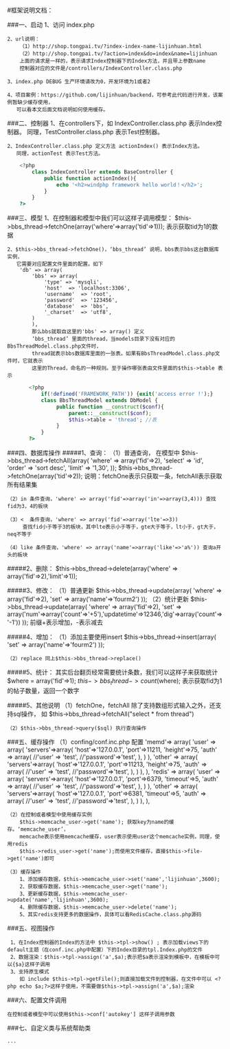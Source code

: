 #框架说明文档：


###一、启动
	1、访问 index.php
	
	2、url说明：
		（1）http://shop.tongpai.tv/?index-index-name-lijinhuan.html
		（2）http://shop.tongpai.tv/?action=index&do=index&name=lijinhuan
 		上面的请求是一样的，表示请求Index控制器下的Index方法，并且带上参数name
 		控制器对应的文件是/controllers/IndexController.class.php
 		
	3、index.php DEBUG 生产环境请改为0，开发环境为1或者2
	
	4、项目案例：https://github.com/lijinhuan/backend，可参考此代码进行开发，该案例暂缺少缓存使用，
	   可以看本文后面文档说明如何使用缓存。

	
###二、控制器
	1、在controllers下，如 IndexController.class.php 表示Index控制器。
	  同理，TestController.class.php 表示Test控制器。

	2、IndexController.class.php 定义方法 actionIndex() 表示Index方法。
	   同理，actionTest 表示Test方法。
```php
 	<?php
		class IndexController extends BaseController {
			public function actionIndex(){
				echo '<h2>windphp framework hello world！</h2>';
			}
		}
	?>
```
        
        
###三、模型
	1、在控制器和模型中我们可以这样子调用模型：
	   $this->bbs_thread->fetchOne(array('where'=>array('tid'=>1)));
	   表示获取tid为1的数据

	2、$this->bbs_thread->fetchOne()，‘bbs_thread’ 说明，bbs表示bbs这台数据库实例，
	   它需要对应配置文件里面的配置。如下
	    'db' => array(
			'bbs' => array(
				'type' => 'mysqli',
 				'host'	=> 'localhost:3306',
 				'username'	=> 'root',
 				'password'	=> '123456',
 				'database'	=> 'bbs',
 				'_charset'	=> 'utf8',
			)
            ),
            那么bbs就取自这里的'bbs' => array() 定义
            ‘bbs_thread’ 里面的thread，当models目录下没有对应的BbsThreadModel.class.php文件时，
            thread就表示bbs数据库里面的一张表。如果有BbsThreadModel.class.php文件时，它就表示
            这里的Thread，命名的一种规则。至于操作哪张表由文件里面的$this->table 表示

```php
	   <?php
		   if(!defined('FRAMEWORK_PATH')) {exit('access error !');}
		   class BbsThreadModel extends DbModel {
				public function __construct($conf){
					parent::__construct($conf);
					$this->table = 'thread'; //表
				}
		   }
	   ?>
```	   
	   
	   
###四、数据库操作
#####1、查询：
	（1）普通查询， 在模型中 
                $this->bbs_thread->fetchAll(array(
				'where' => array('fid'=>2),
				'select' => 'id',
				'order' => 'sort desc',
				'limit' => '1,30',
		 ));
		 $this->bbs_thread->fetchOne(array('tid'=>2));
		 说明：fetchOne表示只获取一条，fetchAll表示获取所有结果集
		 
	（2）in 条件查询，'where' => array('fid'=>array('in'=>array(3,4))) 查找fid为3，4的板块
	
	（3）<  条件查询，'where' => array('fid'=>array('lte'=>3))
	     查找fid小于等于3的板块，其中lte表示小于等于，gte大于等于，lt小于，gt大于，neq不等于
	
	（4）like 条件查询，'where' => array('name'=>array('like'=>'a%')) 查询a开头的板块
       
#####2、删除：
	$this->bbs_thread->delete(array('where' => array('fid'=>2),'limit'=>1)); 
		
#####3、修改：
	（1）普通更新
		$this->bbs_thread->update(array(
				'where' => array('fid'=>2),
				'set' => array('name'=>'fourm2')
		 ));
	（2）统计更新
		$this->bbs_thread->update(array(
				'where' => array('fid'=>2),
				'set' => array('num'=>array('count'=>'+5'),'updatetime'=>12346,'dig'=>array('count'=>'-1'))
		 ));
		前缀+表示增加，-表示减去
		 
#####4、增加：
	（1）添加主要使用insert
		$this->bbs_thread->insert(array(
				'set' => array('name'=>'fourm2')
		 ));
		 
	（2）replace 同上$this->bbs_thread->replace()

#####5、统计：
	其实后台翻页经常需要统计条数，我们可以这样子来获取统计
	$where = array('fid'=>1);
	$this->bbs_thread->count($where);
	表示获取fid为1的帖子数量，返回一个数字

#####5、其他说明
	（1）fetchOne，fetchAll 除了支持数组形式输入之外，还支持sql操作，
	     如 $this->bbs_thread->fetchAll("select * from thread")

	（2）$this->bbs_thread->query($sql) 执行查询操作
	  
	  
###五、缓存操作
	（1）confing/conf.inc.php 配置
		'memd'=> array(
        			'user' => array(
        					'servers'=>array(
        							'host'=>'127.0.0.1',
        							'port'=>11211,
        							'height'=>75,
        							'auth' => array(
        									//'user' => 'test',
        									//'password'=>'test',
        							),
        					)
        			),
        	 		'other' => array(
        	 				'servers'=>array(
        	 						'host'=>'127.0.0.1',
        	 						'port'=>11213,
        	 						'height'=>75,
        	 						'auth' => array(
        	 								//'user' => 'test',
        	 								//'password'=>'test',
        	 						),
        	 				)
        	 		),
        	 ),	
        	 'redis' => array(
        	 		'user' => array(
        	 				'servers'=>array(
        	 						'host'=>'127.0.0.1',
        	 						'port'=>6379,
        	 						'timeout'=>5,
        	 						'auth' => array(
        	 								//'user' => 'test',
        	 								//'password'=>'test',
        	 						),
        	 				)
        	 		),
        	 		'other' => array(
        	 				'servers'=>array(
        	 						'host'=>'127.0.0.1',
        	 						'port'=>6381,
        	 						'timeout'=>5,
        	 						'auth' => array(
        	 								//'user' => 'test',
        	 								//'password'=>'test',
        	 						),
        	 				)
        	 		),
        	 ),
        	 
	（2）在控制或者模型中使用缓存实例
		$this->memcache_user->get('name'); 获取key为name的缓存。‘memcache_user’，
		memcache表示使用memcache缓存，user表示使用user这个memcache实例，同理，使用redis
		$this->redis_user->get('name');而使用文件缓存，直接$this->file->get('name')即可
	
	（3）缓存操作
		1、添加缓存数据，$this->memcache_user->set('name','lijinhuan',3600);
		2、获取缓存数据，$this->memcache_user->get('name');
		3、更新缓存数据，$this->memcache_user->update('name','lijinhuan',3600);
		4、删除缓存数据，$this->memcache_user->delete('name');
		5、其实redis支持更多的数据操作，具体可以看RedisCache.class.php源码
		
	  
###五、视图操作

	 1、在Index控制器的Index的方法中 $this->tpl->show() ; 表示加载views下的default主题（在conf.inc.php中配置）下的Index目录的tpl.Index.php的文件
	 2、数据渲染：$this->tpl->assign('a',$a);表示把$a表示渲染到模板中，在模板中可以{$a}这样子调用
	 3、支持原生模式
		如 include $this->tpl->getFile();则直接加载文件到控制器，在文件中可以 <?php echo $a;?>这样子使用，不需要做$this->tpl->assign('a',$a);渲染
		
		
###六、配置文件调用

	在控制或者模型中可以使用$this->conf['autokey'] 这样子调用参数
	

###七、自定义类与系统帮助类

	...
		

		 
		
	   
